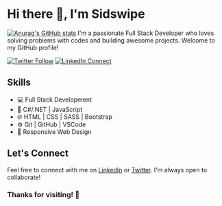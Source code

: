 
# Hi there 👋, I'm Sidswipe

[![Anurag's GitHub stats](https://github-readme-stats.vercel.app/api?username=SidneyEmeka)](https://github.com/SidneyEmeka/github-readme-stats)
I'm a passionate Full Stack Developer who loves solving problems with codes and building awesome projects. Welcome to my GitHub profile!


[![Twitter Follow](https://img.shields.io/twitter/follow/your_twitter_username?label=Follow&style=social)](https://twitter.com/sidswipe)
[![LinkedIn Connect](https://img.shields.io/badge/LinkedIn-Connect-blue)](https://ng.linkedin.com/in/casmir-nnaemeka-473976245)


## Skills
- 💻 Full Stack Development
- 🚀 C#/.NET | JavaScript  
- 🌐 HTML | CSS | SASS | Bootstrap
- ⚙️ Git | GitHub | VSCode
- 📱 Responsive Web Design


## Let's Connect
Feel free to connect with me on [LinkedIn](https://ng.linkedin.com/in/casmir-nnaemeka-473976245) or [Twitter](https://twitter.com/sidswipe). I'm always open to collaborate!


### Thanks for visiting! 🚀

